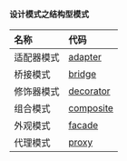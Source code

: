 #### 设计模式之结构型模式
| 名称    | 代码                                                                                          |
|:------|:--------------------------------------------------------------------------------------------|
| 适配器模式 | [adapter](https://github.com/pyihe/gobase/tree/master/design-pattern/structure/adapter)     |
| 桥接模式  | [bridge](https://github.com/pyihe/gobase/tree/master/design-pattern/structure/bridge)       |
| 修饰器模式 | [decorator](https://github.com/pyihe/gobase/tree/master/design-pattern/structure/decorator) |
| 组合模式  | [composite](https://github.com/pyihe/gobase/tree/master/design-pattern/structure/composite) |
| 外观模式  | [facade](https://github.com/pyihe/gobase/tree/master/design-pattern/structure/facade)       |
| 代理模式  | [proxy](https://github.com/pyihe/gobase/tree/master/design-pattern/structure/proxy)         |
